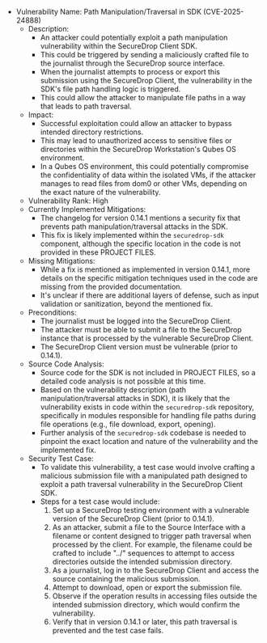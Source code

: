 - Vulnerability Name: Path Manipulation/Traversal in SDK (CVE-2025-24888)
  - Description:
    - An attacker could potentially exploit a path manipulation vulnerability within the SecureDrop Client SDK.
    - This could be triggered by sending a maliciously crafted file to the journalist through the SecureDrop source interface.
    - When the journalist attempts to process or export this submission using the SecureDrop Client, the vulnerability in the SDK's file path handling logic is triggered.
    - This could allow the attacker to manipulate file paths in a way that leads to path traversal.
  - Impact:
    - Successful exploitation could allow an attacker to bypass intended directory restrictions.
    - This may lead to unauthorized access to sensitive files or directories within the SecureDrop Workstation's Qubes OS environment.
    - In a Qubes OS environment, this could potentially compromise the confidentiality of data within the isolated VMs, if the attacker manages to read files from dom0 or other VMs, depending on the exact nature of the vulnerability.
  - Vulnerability Rank: High
  - Currently Implemented Mitigations:
    - The changelog for version 0.14.1 mentions a security fix that prevents path manipulation/traversal attacks in the SDK.
    - This fix is likely implemented within the `securedrop-sdk` component, although the specific location in the code is not provided in these PROJECT FILES.
  - Missing Mitigations:
    - While a fix is mentioned as implemented in version 0.14.1, more details on the specific mitigation techniques used in the code are missing from the provided documentation.
    - It's unclear if there are additional layers of defense, such as input validation or sanitization, beyond the mentioned fix.
  - Preconditions:
    - The journalist must be logged into the SecureDrop Client.
    - The attacker must be able to submit a file to the SecureDrop instance that is processed by the vulnerable SecureDrop Client.
    - The SecureDrop Client version must be vulnerable (prior to 0.14.1).
  - Source Code Analysis:
    - Source code for the SDK is not included in PROJECT FILES, so a detailed code analysis is not possible at this time.
    - Based on the vulnerability description (path manipulation/traversal attacks in SDK), it is likely that the vulnerability exists in code within the `securedrop-sdk` repository, specifically in modules responsible for handling file paths during file operations (e.g., file download, export, opening).
    - Further analysis of the `securedrop-sdk` codebase is needed to pinpoint the exact location and nature of the vulnerability and the implemented fix.
  - Security Test Case:
    - To validate this vulnerability, a test case would involve crafting a malicious submission file with a manipulated path designed to exploit a path traversal vulnerability in the SecureDrop Client SDK.
    - Steps for a test case would include:
      1. Set up a SecureDrop testing environment with a vulnerable version of the SecureDrop Client (prior to 0.14.1).
      2. As an attacker, submit a file to the Source Interface with a filename or content designed to trigger path traversal when processed by the client. For example, the filename could be crafted to include "../" sequences to attempt to access directories outside the intended submission directory.
      3. As a journalist, log in to the SecureDrop Client and access the source containing the malicious submission.
      4. Attempt to download, open or export the submission file.
      5. Observe if the operation results in accessing files outside the intended submission directory, which would confirm the vulnerability.
      6. Verify that in version 0.14.1 or later, this path traversal is prevented and the test case fails.